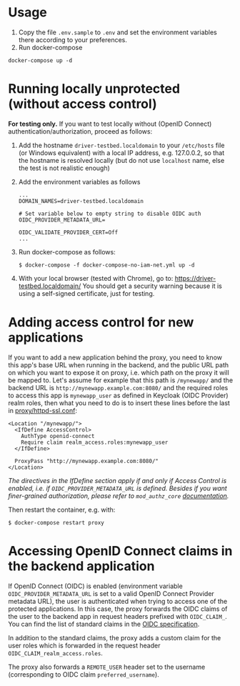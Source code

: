 # Usage

1. Copy the file `.env.sample` to `.env` and set the environment variables there according to your preferences.
1. Run docker-compose

```console
docker-compose up -d
```

# Running locally unprotected (without access control)
**For testing only.**
If you want to test locally without (OpenID Connect) authentication/authorization, proceed as follows:

1. Add the hostname `driver-testbed.localdomain` to your `/etc/hosts` file (or Windows equivalent) with a local IP address, e.g. 127.0.0.2, so that the hostname is resolved locally (but do not use `localhost` name, else the test is not realistic enough)
1. Add the environment variables as follows 
    ```
    ...
    DOMAIN_NAMES=driver-testbed.localdomain

    # Set variable below to empty string to disable OIDC auth
    OIDC_PROVIDER_METADATA_URL=

    OIDC_VALIDATE_PROVIDER_CERT=Off
    ...
    ```

1. Run docker-compose as follows:
   ```
   $ docker-compose -f docker-compose-no-iam-net.yml up -d
   ```
1. With your local browser (tested with Chrome), go to: https://driver-testbed.localdomain/
You should get a security warning because it is using a self-signed certificate, just for testing.

# Adding access control for new applications
If you want to add a new application behind the proxy, you need to know this app's base URL when running in the backend, and the public URL path on which you want to expose it on proxy, i.e. which path on the proxy it will be mapped to. Let's assume for example that this path is `/mynewapp/` and the backend URL is `http://mynewapp.example.com:8080/` and the required roles to access this app is `mynewapp_user` as defined in Keycloak (OIDC Provider) realm roles, then what you need to do is to insert these lines before the last in [proxy/httpd-ssl.conf](proxy/httpd-ssl.conf):

```
<Location "/mynewapp/">
  <IfDefine AccessControl>
    AuthType openid-connect
    Require claim realm_access.roles:mynewapp_user
  </IfDefine>

  ProxyPass "http://mynewapp.example.com:8080/"
</Location>
```

*The directives in the IfDefine section apply if and only if Access Control is enabled, i.e. if `OIDC_PROVIDER_METADATA_URL` is defined. Besides if you want finer-grained authorization, please refer to `mod_authz_core` [documentation](https://httpd.apache.org/docs/2.4/mod/mod_authz_core.html).*

Then restart the container, e.g. with:

```
$ docker-compose restart proxy
```


# Accessing OpenID Connect claims in the backend application
If OpenID Connect (OIDC) is enabled (environment variable `OIDC_PROVIDER_METADATA_URL` is set to a valid OpenID Connect Provider metadata URL), the user is authenticated when trying to access one of the protected applications. In this case, the proxy forwards the OIDC claims of the user to the backend app in request headers prefixed with `OIDC_CLAIM_`. You can find the list of standard claims in the [OIDC specification](https://openid.net/specs/openid-connect-core-1_0.html#StandardClaims).

In addition to the standard claims, the proxy adds a custom claim for the user roles which is forwarded in the request header `OIDC_CLAIM_realm_access.roles`. 

The proxy also forwards a `REMOTE_USER` header set to the username (corresponding to OIDC claim `preferred_username`).
